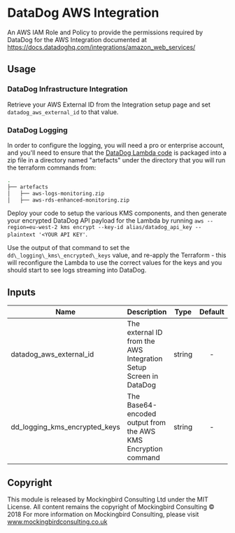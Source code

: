 # DataDog AWS Integration

An AWS IAM Role and Policy to provide the permissions required by DataDog for the AWS Integration documented at https://docs.datadoghq.com/integrations/amazon_web_services/

## Usage

### DataDog Infrastructure Integration
Retrieve your AWS External ID from the Integration setup page and set `datadog_aws_external_id` to that value.

### DataDog Logging

In order to configure the logging, you will need a pro or enterprise account, and you'll need to ensure that the [DataDog Lambda code](https://github.com/dataDog/datadog-serverless-functions/tree/master/aws/logs_monitoring) is packaged into a zip file in a directory named "artefacts" under the directory that you will run the terraform commands from:

```bash
.
├── artefacts
│   ├── aws-logs-monitoring.zip
│   ├── aws-rds-enhanced-monitoring.zip
```

Deploy your code to setup the various KMS components, and then generate your encrypted DataDog API payload for the Lambda by running `aws --region=eu-west-2 kms encrypt --key-id alias/datadog_api_key --plaintext '<YOUR API KEY'`.

Use the output of that command to set the `dd\_logging\_kms\_encrypted\_keys` value, and re-apply the Terraform - this will reconfigure the Lambda to use the correct values for the keys and you should start to see logs streaming into DataDog.

## Inputs

| Name | Description | Type | Default | Required |
|------|-------------|:----:|:-----:|:-----:|
| datadog\_aws\_external\_id | The external ID from the AWS Integration Setup Screen in DataDog | string | - | yes |
| dd\_logging\_kms\_encrypted\_keys | The Base64-encoded output from the AWS KMS Encryption command | string | - | yes |

## Copyright

This module is released by Mockingbird Consulting Ltd under the MIT License.
All content remains the copyright of Mockingbird Consulting © 2018
For more information on Mockingbird Consulting, please visit www.mockingbirdconsulting.co.uk
